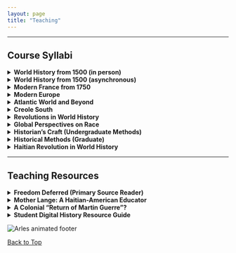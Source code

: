 ```yaml
---
layout: page
title: "Teaching"
---
```

---


## Course Syllabi

<details>
<summary><strong>World History from 1500 (in person)</strong></summary>

<p>
<img src="{{ site.baseurl }}/TeachWorldHistFTF.png" alt="Tabardin manuscript illustration" width="200"><br>
<strong><a href="https://docs.google.com/document/d/1fePnBlo6BaXp4tC4P-dX8siCCeHUv5IF/preview">View syllabus...</a></strong>
</p>

<p>
Detail from the illustrated manuscript, <em>La Vie ou aventures de J.-B. Tabardin</em>, ca. 1805, housed in the Carnegie Library of Curepipe, Mauritius. Memoirs of a Creole privateer. Original translation used as a primary source with students.
</p>

</details>

<details>
<summary><strong>World History from 1500 (asynchronous)</strong></summary>

<p>
<img src="{{ site.baseurl }}/TeachWorldHistOnline.png" alt="Haitian stamp with the Unknown Maroon" width="200"><br>
<strong><a href="https://docs.google.com/document/d/1VLeapD7tXd1Evtr60N6C0jREkNmtsRqO6jYI7wmaHgY/preview">View syllabus...</a></strong>
</p>

<p>
Haitian postage stamps depicting “the Unknown Maroon,” symbol of resistance to slavery. The Haitian Revolution features prominently in this course.
</p>

</details>

<details>
<summary><strong>Modern France from 1750</strong></summary>

<p>
<img src="{{ site.baseurl }}/TeachFrencHist.png" alt="Josephine Baker Pantheon photo" width="200"><br>
<strong><a href="https://docs.google.com/document/d/1g6miJ6b75h02qdgefYWlurPEkbpXHWox-bQUr9kdH1Q/preview">View syllabus...</a></strong>
</p>

<p>
Photograph from the Pantheonization of Josephine Baker (30 Nov. 2021). Baker’s life and legacy are explored in depth in the course.
</p>

</details>

<details>
<summary><strong>Modern Europe</strong></summary>

<p>
<img src="{{ site.baseurl }}/TeachModernEuro.png" alt="Still from Visconti’s Senso" width="200"><br>
<strong><a href="https://docs.google.com/document/d/1AmCxEgQUcqxwUjT3YtKEfo3fPuFenxel/preview">View syllabus...</a></strong>
</p>

<p>
Still from <em>Senso</em> (1954), film by Luchino Visconti. Film, opera, and propaganda posters are analyzed in this course.
</p>

</details>

<details>
<summary><strong>Atlantic World and Beyond</strong></summary>

<p>
<img src="{{ site.baseurl }}/TeachAtlanticWorld.png" alt="Atlantic History word cloud" width="200"><br>
<strong><a href="https://docs.google.com/document/d/14nkCsZx6Kncmx62_e2okoq5_UxqVm3pu/preview">View syllabus...</a></strong>
</p>

<p>
Word cloud from a text-mining exercise based on the Oxford Bibliographies in Atlantic History. One of the goals of the course is to critically interrogate Atlantic Studies as a field.
</p>

</details>


<details>
<summary><strong>Creole South</strong></summary>

<p>
<img src="{{ site.baseurl }}/plumbayou.jpg" alt="Headstones of French-speaking families in Old St. Mary’s Cemetery beside historic Catholic church in Plum Bayou, Arkansas" width="200"><br>
<strong><a href="https://docs.google.com/document/d/13r3C5urg4DUOiR_BnhCfQzbiOldEMCkM/edit?usp=sharing&ouid=112037445374503169151&rtpof=true&sd=true">View syllabus...</a></strong>
</p>

<p>
The course traces Creole histories across North America, the Caribbean, and beyond, connecting local to global stories.  
</p>

</details>


<details>
<summary><strong>Revolutions in World History</strong></summary>

<p>
<img src="{{ site.baseurl }}/TeachRevsWorld.png" alt="French Revolution in Assassin's Creed" width="200"><br>
<strong><a href="https://docs.google.com/document/d/1WkrzMls7drYKM8t-_WDqJt2sfxVG8XL53zwjI-y6Y7o/preview">View syllabus...</a></strong>
</p>

<p>
Screenshot from <em>Assassin’s Creed: Unity</em>. Students analyze game videos and cutscenes as part of their engagement with revolutionary history and popular memory.
</p>

</details>

<details>
<summary><strong>Global Perspectives on Race</strong></summary>

<p>
<img src="{{ site.baseurl }}/TeachSemRace.png" alt="Bowen Law Library image" width="200"><br>
<strong><a href="https://docs.google.com/document/d/1qI3VulFpNQr1wsPlxu8YOW3VgEVPoFOx/preview">View syllabus...</a></strong>
</p>

<p>
Photograph from inside the Bowen Law Library’s special collections. Students examine original paperwork from the race-based freedom lawsuit of Abby Guy (1850s, Arkansas).
</p>

</details>

<details>
<summary><strong>Historian’s Craft (Undergraduate Methods)</strong></summary>

<p>
<img src="{{ site.baseurl }}/TeachHistUndergradMethods.png" alt="Boston Athenaeum interior" width="200"><br>
<strong><a href="https://docs.google.com/document/d/1p-3HZ_d7Tx7nQX9UHappycZKM5oANXx1/preview">View syllabus...</a></strong>
</p>

<p>
Interior of the Boston Athenaeum private library (photo by instructor). Students explore critical approaches to archives and historical method.
</p>

</details>

<details>
<summary><strong>Historical Methods (Graduate)</strong></summary>

<p>
<img src="{{ site.baseurl }}/TeachHistMethodsGrad.png" alt="1793 document from Réunion" width="200"><br>
<strong><a href="https://docs.google.com/document/d/1wAJgaCgIgv1O2BHGSLWh-g3WLSV8gDv-/preview">View syllabus...</a></strong>
</p>

<p>
Archival document from Réunion Island (1793) related to the “Ambroise Affaire,” which students study in depth in this graduate seminar.
</p>

</details>

<details>
<summary><strong>Haitian Revolution in World History</strong></summary>

<p>
<img src="{{ site.baseurl }}/TeachHaitianRev.png" alt="Map of Haitian Revolution diaspora impact" width="200"><br>
<strong><a href="https://docs.google.com/document/d/1_dFZoTgSPifFJswXEmFPguYMD86tAD0D/preview">View syllabus...</a></strong>
</p>

<p>
Original map depicting sites impacted by the Haitian Revolution in North America — including inspired revolts and refugee settlement. The global repercussions of the revolution are central to this course.
</p>

</details>

---

## Teaching Resources

<details>
<summary><strong>Freedom Deferred (Primary Source Reader)</strong></summary>

<p>
<strong><a href="https://docs.google.com/document/d/1f8u1Vxfb7QqDP0q1qJxKjp-nkIxfY7o6/preview">View reader...</a></strong>
</p>

<p>
A curated source set for exploring slavery, resistance, and revolution in the French Indian Ocean World. Used in upper-division and graduate courses.
</p>

</details>

<details>
<summary><strong>Mother Lange: A Haitian-American Educator</strong></summary>

<p>
<strong><a href="https://storymaps.arcgis.com/stories/6d7e71f256ab4debae028fb5b633bdbd">View digital storytelling project...</a></strong>
</p>

<p>
StoryMap highlighting the life and legacy of Mother Mary Lange, founder of the Oblate Sisters of Providence in Baltimore. Integrates spatial history, biography, and Black Catholic history.
</p>

</details>

<details>
<summary><strong>A Colonial “Return of Martin Guerre”?</strong></summary>

<p>
<strong><a href="https://docs.google.com/document/d/1UW6d3K77pzmF_aZJLdBuh1gwqzq8VWRb/preview">View exercise...</a></strong>
</p>

<p>
In this methods course exercise, students analyze testimony in a colonial identity theft case. Inspired by Natalie Zemon Davis’s classic microhistory.
</p>

</details>

<details>
<summary><strong>Student Digital History Resource Guide</strong></summary>

<p>
<strong><a href="https://docs.google.com/document/d/1JjWOqs-UMzJ3lkysWkx5klx43iV54Tzx40Zli73fbvw/preview">View resource list...</a></strong>
</p>

<p>
A curated and frequently updated set of tools, platforms, and archives to support students exploring digital history methods and public scholarship.
</p>

</details>

<p>
<img src="{{ site.baseurl }}/arles.gif" alt="Arles animated footer">
</p>
<p><a href="#">Back to Top</a></p>

